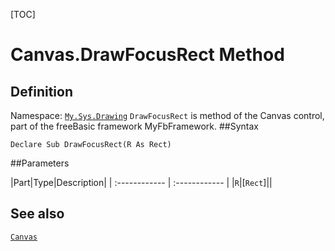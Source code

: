 [TOC]
# Canvas.DrawFocusRect Method

## Definition
Namespace: [`My.Sys.Drawing`](My.Sys.Drawing.md)
`DrawFocusRect` is method of the Canvas control, part of the freeBasic framework MyFbFramework.
##Syntax
```freeBasic
Declare Sub DrawFocusRect(R As Rect)
```

##Parameters

|Part|Type|Description|
| :------------ | :------------ |
|`R`|[`Rect`]||
## See also
[`Canvas`](Canvas.md)
